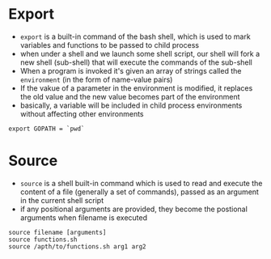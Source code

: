 # **Export**
- `export` is a built-in command of the bash shell, which is used to mark variables and functions to be passed to child process
- when under a shell and we launch some shell script, our shell will fork a new shell (sub-shell) that will execute the commands of the sub-shell
- When a program is invoked it's given an array of strings called the `environment` (in the form of name-value pairs)
- If the vakue of a parameter in the environment is modified, it replaces the old value and the new value becomes part of the environment
- basically, a variable will be included in child process environments without affecting other environments
```shell
export GOPATH = `pwd`
```

# **Source**
- `source` is a shell built-in command which is used to read and execute the content of a file (generally a set of commands), passed as an argument in the current shell script
- if any positional arguments are provided, they become the postional arguments when filename is executed
```shell
source filename [arguments]
source functions.sh
source /apth/to/functions.sh arg1 arg2
```